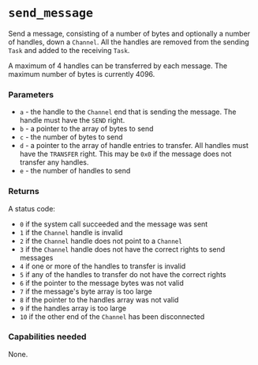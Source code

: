 # `send_message`
Send a message, consisting of a number of bytes and optionally a number of handles, down a `Channel`.
All the handles are removed from the sending `Task` and added to the receiving `Task`.

A maximum of 4 handles can be transferred by each message. The maximum number of bytes is currently 4096.

### Parameters
- `a` - the handle to the `Channel` end that is sending the message. The handle must have the `SEND` right.
- `b` - a pointer to the array of bytes to send
- `c` - the number of bytes to send
- `d` - a pointer to the array of handle entries to transfer. All handles must have the `TRANSFER` right. This may be `0x0` if the message does not transfer any handles.
- `e` - the number of handles to send

### Returns
A status code:
- `0` if the system call succeeded and the message was sent
- `1` if the `Channel` handle is invalid
- `2` if the `Channel` handle does not point to a `Channel`
- `3` if the `Channel` handle does not have the correct rights to send messages
- `4` if one or more of the handles to transfer is invalid
- `5` if any of the handles to transfer do not have the correct rights
- `6` if the pointer to the message bytes was not valid
- `7` if the message's byte array is too large
- `8` if the pointer to the handles array was not valid
- `9` if the handles array is too large
- `10` if the other end of the `Channel` has been disconnected

### Capabilities needed
None.
